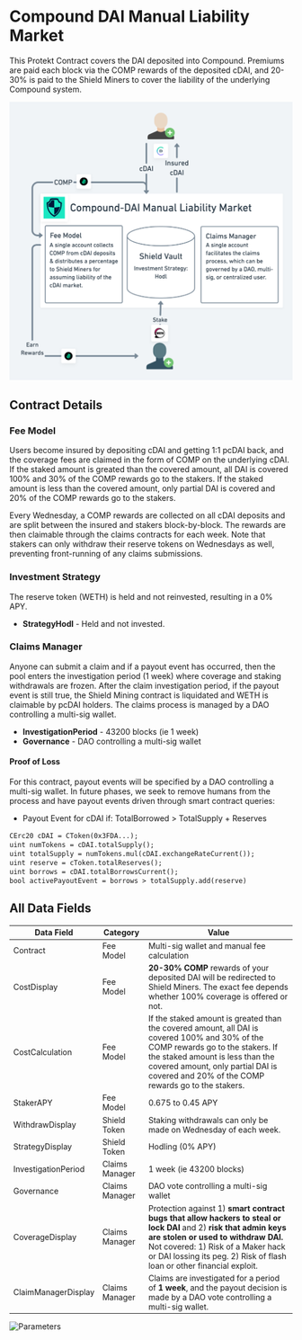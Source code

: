 # Compound DAI Manual Liability Market
This Protekt Contract covers the DAI deposited into Compound. Premiums are paid each block via the COMP rewards of the deposited cDAI, and 20-30% is paid to the Shield Miners to cover the liability of the underlying Compound system.

![Compound DAI Manual](../img/compound-DAI-manual-diagram.png)

## Contract Details
### Fee Model
Users become insured by depositing cDAI and getting 1:1 pcDAI back, and the coverage fees are claimed in the form of COMP on the underlying cDAI. If the staked amount is greated than the covered amount, all DAI is covered 100% and 30% of the COMP rewards go to the stakers. If the staked amount is less than the covered amount, only partial DAI is covered and 20% of the COMP rewards go to the stakers. 

Every Wednesday, a COMP rewards are collected on all cDAI deposits and are split between the insured and stakers block-by-block. The rewards are then claimable through the claims contracts for each week. Note that stakers can only withdraw their reserve tokens on Wednesdays as well, preventing front-running of any claims submissions.

### Investment Strategy
The reserve token (WETH) is held and not reinvested, resulting in a 0% APY.
* **StrategyHodl** - Held and not invested.

### Claims Manager
Anyone can submit a claim and if a payout event has occurred, then the pool enters the investigation period (1 week) where coverage and staking withdrawals are frozen. After the claim investigation period, if the payout event is still true, the Shield Mining contract is liquidated and WETH is claimable by pcDAI holders. The claims process is managed by a DAO controlling a multi-sig wallet.
* **InvestigationPeriod** - 43200 blocks (ie 1 week)
* **Governance** - DAO controlling a multi-sig wallet

#### Proof of Loss
For this contract, payout events will be specified by a DAO controlling a multi-sig wallet. In future phases, we seek to remove humans from the process and have payout events driven through smart contract queries:
* Payout Event for cDAI if: TotalBorrowed > TotalSupply + Reserves
```
CErc20 cDAI = CToken(0x3FDA...);
uint numTokens = cDAI.totalSupply();
uint totalSupply = numTokens.mul(cDAI.exchangeRateCurrent());
uint reserve = cToken.totalReserves();
uint borrows = cDAI.totalBorrowsCurrent();
bool activePayoutEvent = borrows > totalSupply.add(reserve) 
```

## All Data Fields
| Data Field | Category | Value |
|---------|----------|---------|
|Contract|Fee Model|Multi-sig wallet and manual fee calculation|
|CostDisplay|Fee Model|**20-30% COMP** rewards of your deposited DAI will be redirected to Shield Miners. The exact fee depends whether 100% coverage is offered or not.|
|CostCalculation|Fee Model|If the staked amount is greated than the covered amount, all DAI is covered 100% and 30% of the COMP rewards go to the stakers. If the staked amount is less than the covered amount, only partial DAI is covered and 20% of the COMP rewards go to the stakers.|
|StakerAPY|Fee Model|0.675 to 0.45 APY|
|WithdrawDisplay|Shield Token|Staking withdrawals can only be made on Wednesday of each week.|
|StrategyDisplay|Shield Token|Hodling (0% APY)|
|InvestigationPeriod|Claims Manager|1 week (ie 43200 blocks)|
|Governance|Claims Manager|DAO vote controlling a multi-sig wallet|
|CoverageDisplay|Claims Manager|Protection against 1) **smart contract bugs that allow hackers to steal or lock DAI** and 2) **risk that admin keys are stolen or used to withdraw DAI.** Not covered: 1) Risk of a Maker hack or DAI lossing its peg. 2) Risk of flash loan or other financial exploit.|
|ClaimManagerDisplay|Claims Manager|Claims are investigated for a period of **1 week**, and the payout decision is made by a DAO vote controlling a multi-sig wallet.|

![Parameters](/img/compound-DAI-manual-parameters.png)